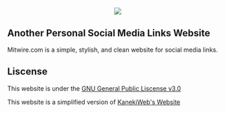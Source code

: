 <h1 align="center">
  <br>
<img src="https://i.imgur.com/XPYN0ro.png" 
</h1>

**Another Personal Social Media Links Website**
----------------------------------------
Mitwire.com is a simple, stylish, and clean website for social media links.

**Liscense**
------------------------------------------
This website is under the [GNU General Public Liscense v3.0](https://www.gnu.org/licenses/gpl-3.0.en.html)

This website is a simplified version of [KanekiWeb's Website](https://github.com/KanekiWeb/kanekiweb.github.io)
